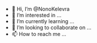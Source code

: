 - 👋 Hi, I’m @NonoKelevra
- 👀 I’m interested in ...
- 🌱 I’m currently learning ...
- 💞️ I’m looking to collaborate on ...
- 📫 How to reach me ...

<!---
NonoKelevra/NonoKelevra is a ✨ special ✨ repository because its `README.md` (this file) appears on your GitHub profile.
You can click the Preview link to take a look at your changes.
--->
